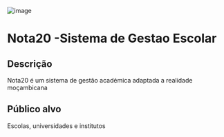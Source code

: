 ![image](https://github.com/Manguena/nota20/assets/9891448/8b2f6837-9081-43b4-a1d2-9ad3e6704fc8)
# Nota20 -Sistema de Gestao Escolar
 ## Descrição
 Nota20 é um sistema de gestão académica adaptada a realidade moçambicana
 ## Público alvo
 Escolas, universidades e institutos
 
